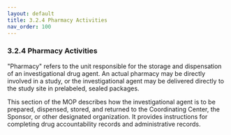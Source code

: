 ```yaml
---
layout: default
title: 3.2.4 Pharmacy Activities
nav_order: 100
---
```


### 3.2.4 Pharmacy Activities

"Pharmacy" refers to the unit responsible for the storage and
dispensation of an investigational drug agent. An actual pharmacy may be
directly involved in a study, or the investigational agent may be
delivered directly to the study site in prelabeled, sealed packages.

This section of the MOP describes how the investigational agent is to be
prepared, dispensed, stored, and returned to the Coordinating Center,
the Sponsor, or other designated organization. It provides instructions
for completing drug accountability records and administrative records.

